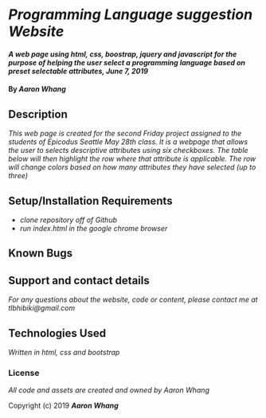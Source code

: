 # _Programming Language suggestion Website_

#### _A web page using html, css, boostrap, jquery and javascript for the purpose of helping the user select a programming language based on preset selectable attributes, June 7, 2019_

#### By _**Aaron Whang**_

## Description

_This web page is created for the second Friday project assigned to the students of Epicodus Seattle May 28th class. It is a webpage that allows the user to selects descriptive attributes using six checkboxes. The table below will then highlight the row where that attribute is applicable. The row will change colors based on how many attributes they have selected (up to three)_

## Setup/Installation Requirements

* _clone repository off of Github_
* _run index.html in the google chrome browser_



## Known Bugs



## Support and contact details

_For any questions about the website, code or content, please contact me at tlbhibiki@gmail.com_

## Technologies Used

_Written in html, css and bootstrap_

### License

_All code and assets are created and owned by Aaron Whang_

Copyright (c) 2019 **_Aaron Whang_**
